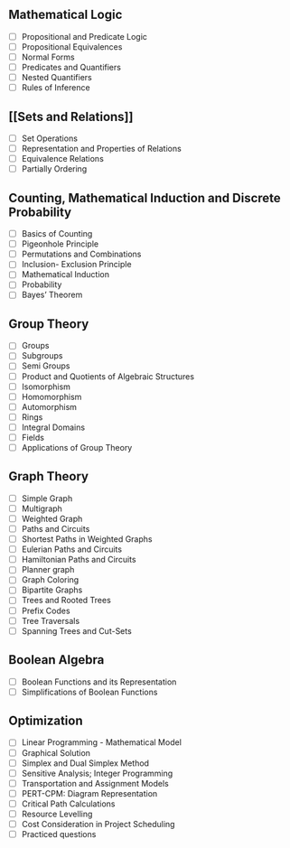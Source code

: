## Mathematical Logic
- [ ] Propositional and Predicate Logic
- [ ] Propositional Equivalences
- [ ] Normal Forms
- [ ] Predicates and Quantifiers
- [ ] Nested Quantifiers
- [ ] Rules of Inference
## [[Sets and Relations]]
- [ ] Set Operations
- [ ] Representation and Properties of Relations
- [ ] Equivalence Relations
- [ ] Partially Ordering
## Counting, Mathematical Induction and Discrete Probability
- [ ] Basics of Counting
- [ ] Pigeonhole Principle
- [ ] Permutations and Combinations
- [ ] Inclusion- Exclusion Principle
- [ ] Mathematical Induction
- [ ] Probability
- [ ] Bayes’ Theorem
## Group Theory
- [ ] Groups
- [ ] Subgroups
- [ ] Semi Groups
- [ ] Product and Quotients of Algebraic Structures
- [ ] Isomorphism
- [ ] Homomorphism
- [ ] Automorphism
- [ ] Rings
- [ ] Integral Domains
- [ ] Fields
- [ ] Applications of Group Theory
## Graph Theory
- [ ] Simple Graph
- [ ] Multigraph
- [ ] Weighted Graph
- [ ] Paths and Circuits
- [ ] Shortest Paths in Weighted Graphs
- [ ] Eulerian Paths and Circuits
- [ ] Hamiltonian Paths and Circuits
- [ ] Planner graph
- [ ] Graph Coloring
- [ ] Bipartite Graphs
- [ ] Trees and Rooted Trees
- [ ] Prefix Codes
- [ ] Tree Traversals
- [ ] Spanning Trees and Cut-Sets
## Boolean Algebra
- [ ] Boolean Functions and its Representation
- [ ] Simplifications of Boolean Functions
## Optimization
- [ ] Linear Programming - Mathematical Model
- [ ] Graphical Solution
- [ ] Simplex and Dual Simplex Method
- [ ] Sensitive Analysis; Integer Programming
- [ ] Transportation and Assignment Models
- [ ] PERT-CPM: Diagram Representation
- [ ] Critical Path Calculations
- [ ] Resource Levelling
- [ ] Cost Consideration in Project Scheduling
- [ ] Practiced questions